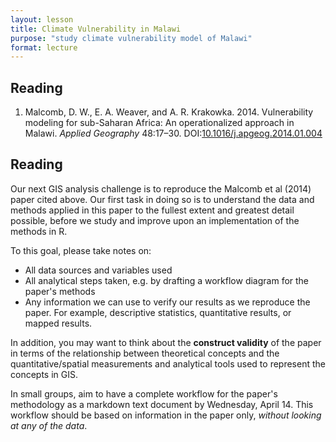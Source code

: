 ```yaml
---
layout: lesson
title: Climate Vulnerability in Malawi
purpose: "study climate vulnerability model of Malawi"
format: lecture
---
```


## Reading

1. Malcomb, D. W., E. A. Weaver, and A. R. Krakowka. 2014. Vulnerability modeling for sub-Saharan Africa: An operationalized approach in Malawi. *Applied Geography* 48:17–30. DOI:[10.1016/j.apgeog.2014.01.004](https://doi.org/10.1016/j.apgeog.2014.01.004)

## Reading

Our next GIS analysis challenge is to reproduce the Malcomb et al (2014) paper cited above. Our first task in doing so is to understand the data and methods applied in this paper to the fullest extent and greatest detail possible, before we study and improve upon an implementation of the methods in R.

To this goal, please take notes on:
- All data sources and variables used
- All analytical steps taken, e.g. by drafting a workflow diagram for the paper's methods
- Any information we can use to verify our results as we reproduce the paper. For example, descriptive statistics, quantitative results, or mapped results.

In addition, you may want to think about the **construct validity** of the paper in terms of the relationship between theoretical concepts and the quantitative/spatial measurements and analytical tools used to represent the concepts in GIS.

In small groups, aim to have a complete workflow for the paper's methodology as a markdown text document by Wednesday, April 14. This workflow should be based on information in the paper only, *without looking at any of the data*.
